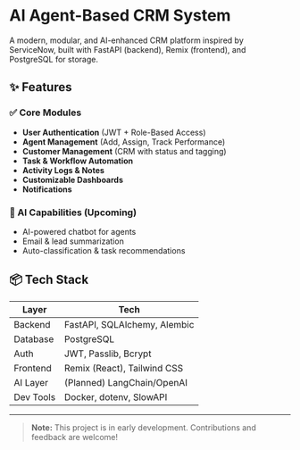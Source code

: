 # AI Agent-Based CRM System

A modern, modular, and AI-enhanced CRM platform inspired by ServiceNow, built with FastAPI (backend), Remix (frontend), and PostgreSQL for storage.

## ✨ Features

### ✅ Core Modules
- **User Authentication** (JWT + Role-Based Access)
- **Agent Management** (Add, Assign, Track Performance)
- **Customer Management** (CRM with status and tagging)
- **Task & Workflow Automation**
- **Activity Logs & Notes**
- **Customizable Dashboards**
- **Notifications**

### 🤖 AI Capabilities (Upcoming)
- AI-powered chatbot for agents
- Email & lead summarization
- Auto-classification & task recommendations

## 📦 Tech Stack

| Layer      | Tech                                 |
|------------|--------------------------------------|
| Backend    | FastAPI, SQLAlchemy, Alembic         |
| Database   | PostgreSQL                           |
| Auth       | JWT, Passlib, Bcrypt                 |
| Frontend   | Remix (React), Tailwind CSS          |
| AI Layer   | (Planned) LangChain/OpenAI           |
| Dev Tools  | Docker, dotenv, SlowAPI              |

---

> **Note:** This project is in early development. Contributions and feedback are welcome!
